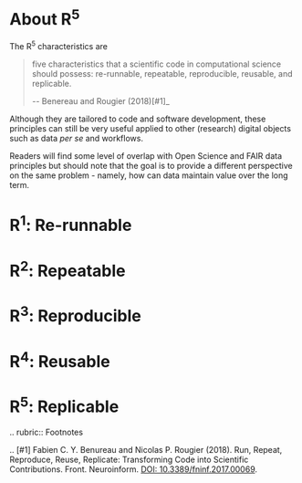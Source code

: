 # About R<sup>5</sup>

The R<sup>5</sup> characteristics are 

> five characteristics that a scientific code in computational science should possess: re-runnable, repeatable, reproducible, reusable, and replicable.
>
> -- Benereau and Rougier (2018)[#1]_

Although they are tailored to code and software development, these principles can still be very useful applied to other (research) digital objects such as data _per se_ and workflows. 

Readers will find some level of overlap with Open Science and FAIR data principles but should note that the goal is to provide a different perspective on the same problem - namely, how can data maintain value over the long term.

# R<sup>1</sup>: Re-runnable

# R<sup>2</sup>: Repeatable

# R<sup>3</sup>: Reproducible

# R<sup>4</sup>: Reusable

# R<sup>5</sup>: Replicable

.. rubric:: Footnotes

.. [#1] Fabien C. Y. Benureau and Nicolas P. Rougier (2018). Run, Repeat, Reproduce, Reuse, Replicate: Transforming Code into Scientific Contributions. Front. Neuroinform. [DOI: 10.3389/fninf.2017.00069](https://doi.org/10.3389/fninf.2017.00069).
